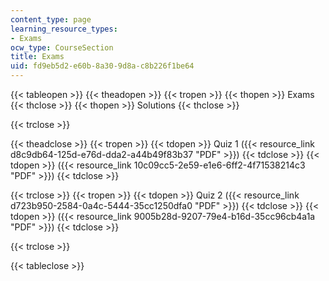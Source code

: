 ```yaml
---
content_type: page
learning_resource_types:
- Exams
ocw_type: CourseSection
title: Exams
uid: fd9eb5d2-e60b-8a30-9d8a-c8b226f1be64
---
```


{{< tableopen >}}
{{< theadopen >}}
{{< tropen >}}
{{< thopen >}}
Exams
{{< thclose >}}
{{< thopen >}}
Solutions
{{< thclose >}}

{{< trclose >}}

{{< theadclose >}}
{{< tropen >}}
{{< tdopen >}}
Quiz 1 ({{< resource_link d8c9db64-125d-e76d-dda2-a44b49f83b37 "PDF" >}})
{{< tdclose >}}
{{< tdopen >}}
({{< resource_link 10c09cc5-2e59-e1e6-6ff2-4f71538214c3 "PDF" >}})
{{< tdclose >}}

{{< trclose >}}
{{< tropen >}}
{{< tdopen >}}
Quiz 2 ({{< resource_link d723b950-2584-0a4c-5444-35cc1250dfa0 "PDF" >}})
{{< tdclose >}}
{{< tdopen >}}
({{< resource_link 9005b28d-9207-79e4-b16d-35cc96cb4a1a "PDF" >}})
{{< tdclose >}}

{{< trclose >}}

{{< tableclose >}}
